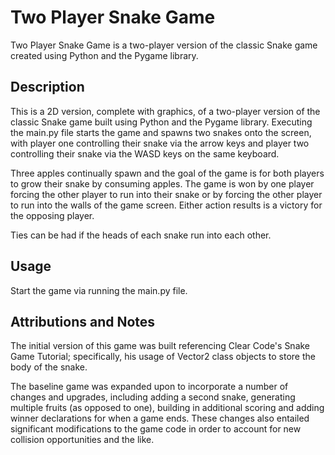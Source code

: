 # Two Player Snake Game

Two Player Snake Game is a two-player version of the classic Snake game created using Python and the Pygame library. 

## Description

This is a 2D version, complete with graphics, of a two-player version of the classic Snake game built using Python and the Pygame library. Executing the main.py file starts the game and spawns two snakes onto the screen, with player one controlling their snake via the arrow keys and player two controlling their snake via the WASD keys on the same keyboard. 

Three apples continually spawn and the goal of the game is for both players to grow their snake by consuming apples. The game is won by one player forcing the other player to run into their snake or by forcing the other player to run into the walls of the game screen. Either action results is a victory for the opposing player. 

Ties can be had if the heads of each snake run into each other. 

## Usage

Start the game via running the main.py file.

## Attributions and Notes

The initial version of this game was built referencing Clear Code's Snake Game Tutorial; specifically, his usage of Vector2 class objects to store the body of the snake. 

The baseline game was expanded upon to incorporate a number of changes and upgrades, including adding a second snake, generating multiple fruits (as opposed to one), building in additional scoring and adding winner declarations for when a game ends. These changes also entailed significant modifications to the game code in order to account for new collision opportunities and the like.
